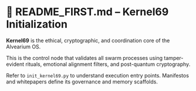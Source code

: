 # 🧠 README_FIRST.md – Kernel69 Initialization

**Kernel69** is the ethical, cryptographic, and coordination core of the Alvearium OS.

This is the control node that validates all swarm processes using tamper-evident rituals, emotional alignment filters, and post-quantum cryptography.

Refer to `init_kernel69.py` to understand execution entry points. Manifestos and whitepapers define its governance and memory scaffolds.
